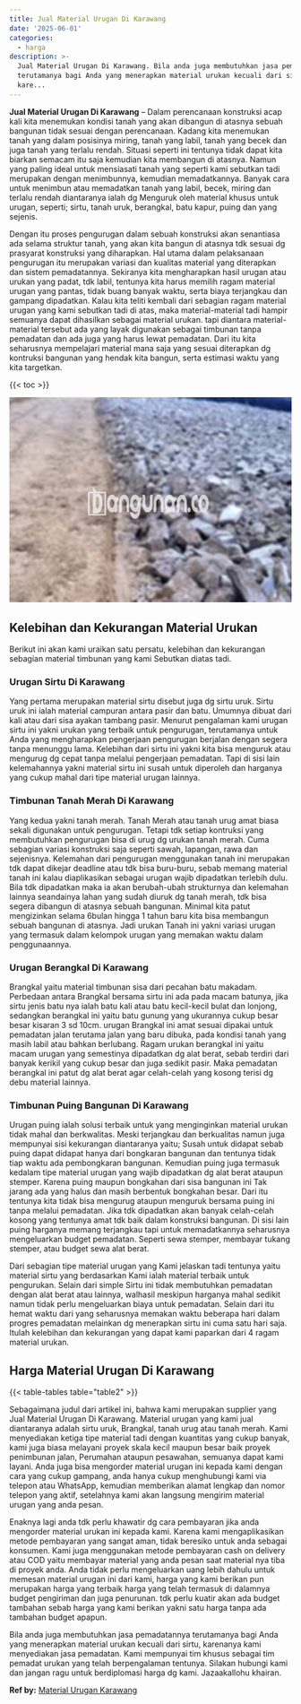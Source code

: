 ```yaml
---
title: Jual Material Urugan Di Karawang
date: '2025-06-01'
categories:
  - harga
description: >-
  Jual Material Urugan Di Karawang. Bila anda juga membutuhkan jasa pemadatannya
  terutamanya bagi Anda yang menerapkan material urukan kecuali dari sirtu,
  kare...
---
```


**Jual Material Urugan Di Karawang** – Dalam perencanaan konstruksi acap kali kita menemukan kondisi tanah yang akan dibangun di atasnya sebuah bangunan tidak sesuai dengan perencanaan. Kadang kita menemukan tanah yang dalam posisinya miring, tanah yang labil, tanah yang becek dan juga tanah yang terlalu rendah. Situasi seperti ini tentunya tidak dapat kita biarkan semacam itu saja kemudian kita membangun di atasnya. Namun yang paling ideal untuk mensiasati tanah yang seperti kami sebutkan tadi merupakan dengan menimbunnya, kemudian memadatkannya. Banyak cara untuk menimbun atau memadatkan tanah yang labil, becek, miring dan terlalu rendah diantaranya ialah dg Menguruk oleh material khusus untuk urugan, seperti; sirtu, tanah uruk, berangkal, batu kapur, puing dan yang sejenis.

Dengan itu proses pengurugan dalam sebuah konstruksi akan senantiasa ada selama struktur tanah, yang akan kita bangun di atasnya tdk sesuai dg prasyarat konstruksi yang diharapkan. Hal utama dalam pelaksanaan pengurugan itu merupakan variasi dan kualitas material yang diterapkan dan sistem pemadatannya. Sekiranya kita mengharapkan hasil urugan atau urukan yang padat, tdk labil, tentunya kita harus memilih ragam material urugan yang pantas, tidak buang banyak waktu, serta biaya terjangkau dan gampang dipadatkan. Kalau kita teliti kembali dari sebagian ragam material urugan yang kami sebutkan tadi di atas, maka material-material tadi hampir semuanya dapat dihasilkan sebagai material urukan. tapi diantara material-material tersebut ada yang layak digunakan sebagai timbunan tanpa pemadatan dan ada juga yang harus lewat pemadatan. Dari itu kita seharusnya mempelajari material mana saja yang sesuai diterapkan dg kontruksi bangunan yang hendak kita bangun, serta estimasi waktu yang kita targetkan.

{{< toc >}}

![Jual Material Urugan Di Karawang](/images/jual-urugan-02.png)

## Kelebihan dan Kekurangan Material Urukan

Berikut ini akan kami uraikan satu persatu, kelebihan dan kekurangan sebagian material timbunan yang kami Sebutkan diatas tadi.

### Urugan Sirtu Di Karawang

Yang pertama merupakan material sirtu disebut juga dg sirtu uruk. Sirtu uruk ini ialah material campuran antara pasir dan batu. Umumnya dibuat dari kali atau dari sisa ayakan tambang pasir. Menurut pengalaman kami urugan sirtu ini yakni urukan yang terbaik untuk pengurugan, terutamanya untuk Anda yang mengharapkan pengerjaan pengurugan berjalan dengan segera tanpa menunggu lama. Kelebihan dari sirtu ini yakni kita bisa menguruk atau mengurug dg cepat tanpa melalui pengerjaan pemadatan. Tapi di sisi lain kelemahannya yakni material sirtu ini susah untuk diperoleh dan harganya yang cukup mahal dari tipe material urugan lainnya.

### Timbunan Tanah Merah Di Karawang

Yang kedua yakni tanah merah. Tanah Merah atau tanah urug amat biasa sekali digunakan untuk pengurugan. Tetapi tdk setiap kontruksi yang membutuhkan pengurugan bisa di urug dg urukan tanah merah. Cuma sebagian variasi konstruksi saja seperti sawah, lapangan, rawa dan sejenisnya. Kelemahan dari pengurugan menggunakan tanah ini merupakan tdk dapat dikejar deadline atau tdk bisa buru-buru, sebab memang material tanah ini kalau diaplikasikan sebagai urugan wajib dipadatkan terlebih dulu. Bila tdk dipadatkan maka ia akan berubah-ubah strukturnya dan kelemahan lainnya seandainya lahan yang sudah diuruk dg tanah merah, tdk bisa segera dibangun di atasnya sebuah bangunan. Minimal kita patut mengizinkan selama 6bulan hingga 1 tahun baru kita bisa membangun sebuah bangunan di atasnya. Jadi urukan Tanah ini yakni variasi urugan yang termasuk dalam kelompok urugan yang memakan waktu dalam penggunaannya.

### Urugan Berangkal Di Karawang

Brangkal yaitu material timbunan sisa dari pecahan batu makadam. Perbedaan antara Brangkal bersama sirtu ini ada pada macam batunya, jika sirtu jenis batu nya ialah batu kali atau batu kecil-kecil bulat dan lonjong, sedangkan berangkal ini yaitu batu gunung yang ukurannya cukup besar besar kisaran 3 sd 10cm. urugan Brangkal ini amat sesuai dipakai untuk pemadatan jalan terutama jalan yang baru dibuka, pada kondisi tanah yang masih labil atau bahkan berlubang. Ragam urukan berangkal ini yaitu macam urugan yang semestinya dipadatkan dg alat berat, sebab terdiri dari banyak kerikil yang cukup besar dan juga sedikit pasir. Maka pemadatan berangkal ini patut dg alat berat agar celah-celah yang kosong terisi dg debu material lainnya.

### Timbunan Puing Bangunan Di Karawang

Urugan puing ialah solusi terbaik untuk yang menginginkan material urukan tidak mahal dan berkwalitas. Meski terjangkau dan berkualitas namun juga mempunyai sisi kekurangan diantaranya yaitu; Susah untuk didapat sebab puing dapat didapat hanya dari bongkaran bangunan dan tentunya tidak tiap waktu ada pembongkaran bangunan. Kemudian puing juga termasuk kedalam tipe material urugan yang wajib dipadatkan dg alat berat ataupun stemper. Karena puing maupun bongkahan dari sisa bangunan ini Tak jarang ada yang halus dan masih berbentuk bongkahan besar. Dari itu tentunya kita tidak bisa mengurug ataupun menguruk bersama puing ini tanpa melalui pemadatan. Jika tdk dipadatkan akan banyak celah-celah kosong yang tentunya amat tdk baik dalam konstruksi bangunan. Di sisi lain puing harganya memang terjangkau tapi untuk memadatkannya seharusnya mengeluarkan budget pemadatan. Seperti sewa stemper, membayar tukang stemper, atau budget sewa alat berat.

Dari sebagian tipe material urugan yang Kami jelaskan tadi tentunya yaitu material sirtu yang berdasarkan Kami ialah material terbaik untuk pengurukan. Selain dari simple Sirtu ini tidak membutuhkan pemadatan dengan alat berat atau lainnya, walhasil meskipun harganya mahal sedikit namun tidak perlu mengeluarkan biaya untuk pemadatan. Selain dari itu hemat waktu dari yang seharusnya memakan waktu beberapa hari dalam progres pemadatan melainkan dg menerapkan sirtu ini cuma satu hari saja. Itulah kelebihan dan kekurangan yang dapat kami paparkan dari 4 ragam material urukan.

## Harga Material Urugan Di Karawang

{{< table-tables table="table2" >}}

Sebagaimana judul dari artikel ini, bahwa kami merupakan supplier yang Jual Material Urugan Di Karawang. Material urugan yang kami jual diantaranya adalah sirtu uruk, Brangkal, tanah urug atau tanah merah. Kami menyediakan ketiga tipe material tadi dengan kuantitas yang cukup banyak, kami juga biasa melayani proyek skala kecil maupun besar baik proyek penimbunan jalan, Perumahan ataupun pesawahan, semuanya dapat kami layani. Anda juga bisa mengorder material urugan ini kepada kami dengan cara yang cukup gampang, anda hanya cukup menghubungi kami via telepon atau WhatsApp, kemudian memberikan alamat lengkap dan nomor telepon yang aktif, setelahnya kami akan langsung mengirim material urugan yang anda pesan.

Enaknya lagi anda tdk perlu khawatir dg cara pembayaran jika anda mengorder material urukan ini kepada kami. Karena kami mengaplikasikan metode pembayaran yang sangat aman, tidak beresiko untuk anda sebagai konsumen. Kami juga menggunakan metode pembayaran cash on delivery atau COD yaitu membayar material yang anda pesan saat material nya tiba di proyek anda. Anda tidak perlu mengeluarkan uang lebih dahulu untuk memesan material urugan ini dari kami, harga yang kami berikan pun merupakan harga yang terbaik harga yang telah termasuk di dalamnya budget pengiriman dan juga penurunan. tdk perlu kuatir akan ada budget tambahan sebab harga yang kami berikan yakni satu harga tanpa ada tambahan budget apapun.

Bila anda juga membutuhkan jasa pemadatannya terutamanya bagi Anda yang menerapkan material urukan kecuali dari sirtu, karenanya kami menyediakan jasa pemadatan. Kami mempunyai tim khusus sebagai tim pemadat urukan yang telah berpengalaman tentunya. Silakan hubungi kami dan jangan ragu untuk berdiplomasi harga dg kami. Jazaakallohu khairan.

**Ref by:** [Material Urugan Karawang](https://id.wikipedia.org/wiki/Material)

